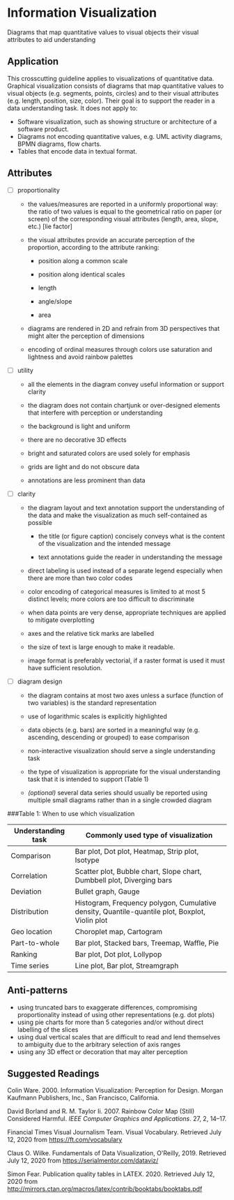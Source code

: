 # Information Visualization 

Diagrams that map quantitative values to visual objects their visual
attributes to aid understanding

## Application 

This crosscutting guideline applies to visualizations of quantitative
data. Graphical visualization consists of diagrams that map quantitative
values to visual objects (e.g. segments, points, circles) and to their
visual attributes (e.g. length, position, size, color). Their goal is to
support the reader in a data understanding task. It does not apply to:

-   Software visualization, such as showing structure or architecture of
    a software product.
-   Diagrams not encoding quantitative values, e.g. UML activity
    diagrams, BPMN diagrams, flow charts.
-   Tables that encode data in textual format.

## Attributes 

- [ ]   proportionality
    -   the values/measures are reported in a uniformly proportional way:
        the ratio of two values is equal to the geometrical ratio on paper (or screen) of the corresponding visual attributes (length, area, slope, etc.) \[lie factor\]
    
    -   the visual attributes provide an accurate perception of the proportion, according to the attribute ranking:
    
        -   position along a common scale
    
        -   position along identical scales
    
        -   length
    
        -   angle/slope
    
        -   area
    
    -   diagrams are rendered in 2D and refrain from 3D perspectives that might alter the perception of dimensions
    
    -   encoding of ordinal measures through colors use saturation and lightness and avoid rainbow palettes


-[ ]   utility

    -   all the elements in the diagram convey useful information or support clarity
    
    -   the diagram does not contain chartjunk or over-designed elements that interfere with perception or understanding
    
    -   the background is light and uniform
    
    -   there are no decorative 3D effects
    
    -   bright and saturated colors are used solely for emphasis
    
    -   grids are light and do not obscure data
    
    -   annotations are less prominent than data

-[ ]   clarity

    -   the diagram layout and text annotation support the understanding of the data and make the visualization as much self-contained as possible
    
        -   the title (or figure caption) concisely conveys what is the content of the visualization and the intended message
    
        -   text annotations guide the reader in understanding the message
    
    -   direct labeling is used instead of a separate legend especially when there are more than two color codes
    
    -   color encoding of categorical measures is limited to at most 5 distinct levels; more colors are too difficult to discriminate
    
    -   when data points are very dense, appropriate techniques are applied to mitigate overplotting
    
    -   axes and the relative tick marks are labelled
    
    -   the size of text is large enough to make it readable.
    
    -   image format is preferably vectorial, if a raster format is used it must have sufficient resolution.

-[ ]   diagram design

    -   the diagram contains at most two axes unless a surface (function of two variables) is the standard representation
    
    -   use of logarithmic scales is explicitly highlighted
    
    -   data objects (e.g. bars) are sorted in a meaningful way (e.g. ascending, descending or grouped) to ease comparison
    
    -   non-interactive visualization should serve a single understanding task
    
    -   the type of visualization is appropriate for the visual understanding task that it is intended to support (Table 1)
    
    -   *(optional)* several data series should usually be reported using multiple small diagrams rather than in a single crowded diagram

###Table 1: When to use which visualization

| Understanding task | Commonly used type of visualization                                                            |   
|--------------------|------------------------------------------------------------------------------------------------|
| Comparison         | Bar plot, Dot plot, Heatmap, Strip plot, Isotype                                               |  
| Correlation        | Scatter plot, Bubble chart, Slope chart, Dumbbell plot, Diverging bars                         |   
| Deviation          | Bullet graph, Gauge                                                                            |   
| Distribution       | Histogram, Frequency polygon, Cumulative density, Quantile-quantile plot, Boxplot, Violin plot |   
| Geo location       | Choroplet map, Cartogram                                                                       |   
| Part-to-whole      | Bar plot, Stacked bars, Treemap, Waffle, Pie                                                   |  
| Ranking            | Bar plot, Dot plot, Lollypop                                                                   | 
| Time series        | Line plot, Bar plot, Streamgraph                                                               | 

## Anti-patterns 

-   using truncated bars to exaggerate differences, compromising
    proportionality instead of using other representations (e.g. dot
    plots)
-   using pie charts for more than 5 categories and/or without direct
    labelling of the slices
-   using dual vertical scales that are difficult to read and lend
    themselves to ambiguity due to the arbitrary selection of axis
    ranges
-   using any 3D effect or decoration that may alter perception

## Suggested Readings 

Colin Ware. 2000. Information Visualization: Perception for Design.
Morgan Kaufmann Publishers, Inc., San Francisco, California.

David Borland and R. M. Taylor Ii. 2007. Rainbow Color Map (Still)
Considered Harmful. *IEEE Computer Graphics and Applications*. 27, 2,
14–17.

Financial Times Visual Journalism Team. Visual Vocabulary. Retrieved
July 12, 2020 from <https://ft.com/vocabulary>

Claus O. Wilke. Fundamentals of Data Visualization, O'Reilly, 2019.
Retrieved July 12, 2020 from <https://serialmentor.com/dataviz/>

Simon Fear. Publication quality tables in LATEX. 2020. Retrieved July
12, 2020 from
<http://mirrors.ctan.org/macros/latex/contrib/booktabs/booktabs.pdf>
